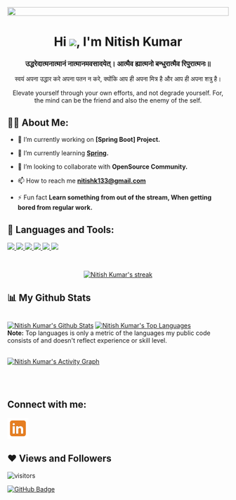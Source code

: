 <a href="#"><img width="100%" height="30%" src="https://media.giphy.com/media/26tn33aiTi1jkl6H6/giphy.gif" height="175px"/></a>

<h1 align="center">Hi <img src="https://raw.githubusercontent.com/MartinHeinz/MartinHeinz/master/wave.gif" width="30px">, I'm Nitish Kumar</h1>

<h3 align="center">उद्धरेदात्मनात्मानं नात्मानमवसादयेत्।
आत्मैव ह्यात्मनो बन्धुरात्मैव रिपुरात्मनः॥</h3>

<p align="center"> स्वयं अपना उद्धार करे अपना पतन न करे,
     क्योंकि आप ही अपना मित्र है और आप ही अपना शत्रु है। </p>

<p align="center"> Elevate yourself through your own efforts, and not degrade yourself. For, the mind can be the friend and also the enemy of the self.</p>

## 🙋‍♂️ About Me:

- 🔭 I’m currently working on **[Spring Boot] Project.**

- 🌱 I’m currently learning **[Spring](https://spring.io/).**

- 👯 I’m looking to collaborate with **OpenSource Community.**

- 📫 How to reach me **nitishk133@gmail.com**

- ⚡ Fun fact **Learn something from out of the stream, When getting bored from regular work.**

<!--
**NitishKumar108/NitishKumar108** is a ✨ _special_ ✨ repository because its `README.md` (this file) appears on your GitHub profile.

Here are some ideas to get you started:

- 🔭 I’m currently working on...
- 🌱 I’m currently learning **OpenCV in Python.**
- 👯 I’m looking to collaborate an **Open Source Community.**
- 🤔 I’m looking for help with **Automation stuff by python.**
- 💬 Ask me about 
- 📫 How to reach me: **nitishk133@gmail.com**
- 😄 Pronouns: ...
- ⚡ Fun fact: **Learn something from out of the stream, When getting bored from regular work.**
-->

## 🚀 Languages and Tools:

<p align="left"> 
     <a href="https://www.w3.org/html/" target="_blank"> <img src="https://img.icons8.com/color/48/000000/html-5.png"/> </a> 
     <a href="https://www.w3schools.com/css/" target="_blank"> <img src="https://img.icons8.com/color/48/000000/css3.png"/> </a> 
     <a href="https://www.java.com" target="_blank"> <img src="https://img.icons8.com/color/48/000000/java-coffee-cup-logo.png"/> </a>
     <a href="https://spring.io/projects/spring-boot" target="_blank"> <img src="https://img.icons8.com/color/48/000000/spring-logo.png"/> </a> 
     <a href="https://www.mysql.com/" target="_blank"> <img src="https://img.icons8.com/fluent/50/000000/mysql-logo.png"/> </a>
     <a href="https://git-scm.com/" target="_blank"> <img src="https://img.icons8.com/color/48/000000/git.png"/> </a>
</p>

<br/>

<p align="center">
    <a href="https://github.com/NitishKumar108/github-readme-streak-stats">
        <img title="🔥 Get streak stats for your profile at git.io/streak-stats" alt="Nitish Kumar's streak" src="http://github-readme-streak-stats.herokuapp.com?user=NitishKumar108&theme=great-gatsby&date_format=M%20j%5B%2C%20Y%5D"/>
    </a>
</p>

## 📊 My Github Stats

  <br/>
    <a href="https://github.com/NitishKumar108/github-readme-stats"><img alt="Nitish Kumar's Github Stats" src="https://github-readme-stats.vercel.app/api?username=NitishKumar108&show_icons=true&count_private=true&theme=great-gatsby&hide_border=true&bg_color=0D1117" /></a>
  <a href="https://github.com/NitishKumar108/github-readme-stats"><img alt="Nitish Kumar's Top Languages" src="https://github-readme-stats.vercel.app/api/top-langs/?username=NitishKumar108&langs_count=8&count_private=true&layout=compact&theme=great-gatsby&hide_border=true&bg_color=0D1117" /></a>
  <br/>
  <b>Note:</b> Top languages is only a metric of the languages my public code consists of and doesn't reflect experience or skill level.


<br/>
<br/>

<a href="https://github.com/NitishKumar108/github-readme-activity-graph"><img alt="Nitish Kumar's Activity Graph" src="https://activity-graph.herokuapp.com/graph?username=NitishKumar108&bg_color=0D1117&color=ff9945&line=ff9945&point=FFFFFF&hide_border=true" /></a>

<br/>
<br/>

## Connect with me:
<p align="left">

<a href = "https://www.linkedin.com/in/nitish-kumar-663421118/"><img src="icons8-linkedin-48.png"/></a>

</p>

## ❤ Views and Followers
<!-- <a href="https://github.com/Meghna-DAS/github-profile-views-counter">
    <img src="https://komarev.com/ghpvc/?username=NitishKumar108&color=#ff9945"> -->
 ![visitors](https://visitor-badge.glitch.me/badge?page_id=NitishKumar108&left_color=gray&right_color=orange)
    
</a>
<a href="https://github.com/NitishKumar108?tab=followers"><img src="https://img.shields.io/github/followers/NitishKumar108?label=Followers&style=social" alt="GitHub Badge"></a>
